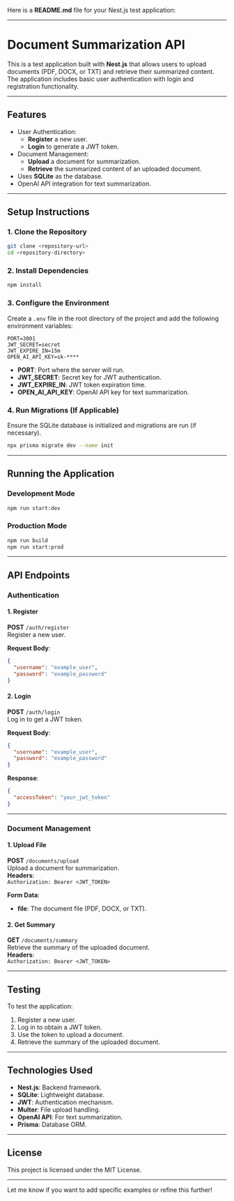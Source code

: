 Here is a **README.md** file for your Nest.js test application:

---

# **Document Summarization API**

This is a test application built with **Nest.js** that allows users to upload documents (PDF, DOCX, or TXT) and retrieve their summarized content. The application includes basic user authentication with login and registration functionality.

---

## **Features**

- User Authentication:
    - **Register** a new user.
    - **Login** to generate a JWT token.
- Document Management:
    - **Upload** a document for summarization.
    - **Retrieve** the summarized content of an uploaded document.
- Uses **SQLite** as the database.
- OpenAI API integration for text summarization.

---

## **Setup Instructions**

### **1. Clone the Repository**
```bash
git clone <repository-url>
cd <repository-directory>
```

### **2. Install Dependencies**
```bash
npm install
```

### **3. Configure the Environment**

Create a `.env` file in the root directory of the project and add the following environment variables:

```dotenv
PORT=3001
JWT_SECRET=secret
JWT_EXPIRE_IN=15m
OPEN_AI_API_KEY=sk-****
```

- **PORT**: Port where the server will run.
- **JWT_SECRET**: Secret key for JWT authentication.
- **JWT_EXPIRE_IN**: JWT token expiration time.
- **OPEN_AI_API_KEY**: OpenAI API key for text summarization.

### **4. Run Migrations (If Applicable)**

Ensure the SQLite database is initialized and migrations are run (if necessary).

```bash
npx prisma migrate dev --name init
```

---

## **Running the Application**

### **Development Mode**
```bash
npm run start:dev
```

### **Production Mode**
```bash
npm run build
npm run start:prod
```

---

## **API Endpoints**

### **Authentication**
#### **1. Register**
**POST** `/auth/register`  
Register a new user.

**Request Body**:
```json
{
  "username": "example_user",
  "password": "example_password"
}
```

#### **2. Login**
**POST** `/auth/login`  
Log in to get a JWT token.

**Request Body**:
```json
{
  "username": "example_user",
  "password": "example_password"
}
```

**Response**:
```json
{
  "accessToken": "your_jwt_token"
}
```

---

### **Document Management**
#### **1. Upload File**
**POST** `/documents/upload`  
Upload a document for summarization.  
**Headers**:  
`Authorization: Bearer <JWT_TOKEN>`

**Form Data**:
- **file**: The document file (PDF, DOCX, or TXT).

#### **2. Get Summary**
**GET** `/documents/summary`  
Retrieve the summary of the uploaded document.  
**Headers**:  
`Authorization: Bearer <JWT_TOKEN>`

---

## **Testing**

To test the application:
1. Register a new user.
2. Log in to obtain a JWT token.
3. Use the token to upload a document.
4. Retrieve the summary of the uploaded document.

---

## **Technologies Used**

- **Nest.js**: Backend framework.
- **SQLite**: Lightweight database.
- **JWT**: Authentication mechanism.
- **Multer**: File upload handling.
- **OpenAI API**: For text summarization.
- **Prisma**: Database ORM.

---

## **License**

This project is licensed under the MIT License.

--- 

Let me know if you want to add specific examples or refine this further!